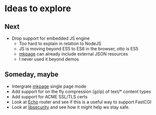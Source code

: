 
# Ideas to explore


## Next

+ Drop support for embedded JS engine 
    + Too hard to explain in relation to NodeJS
    + JS is moving beyond ES5 to ES6 in the browser, otto is ES5
    + [mkpage](https://rsdoiel.github.io/mkpage) can already include external JSON resources
    + I never used it beyond demos

## Someday, maybe

+ Intergrate [mkpage](https://rsdoiel.github.io/mkpage) single page mode 
+ Add support for on the fly compression (gzip) of text/* content types
+ Add support for ACME SSL/TLS certs
+ Look at [Echo](http://echo.labstack.com/) router and see if this is a useful way to support FastCGI
+ Look at [libsecurity](https://developer.ibm.com/open/libsecurity/) and see how it might help *ws* stay safe.



